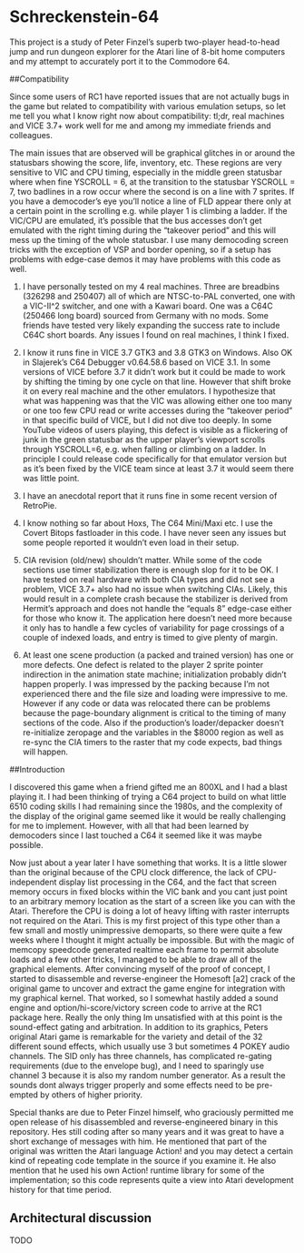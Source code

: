 # Schreckenstein-64

This project is a study of Peter Finzel’s superb two-player head-to-head jump and run dungeon explorer for the Atari line of 8-bit home computers and my attempt to accurately port it to the Commodore 64. 

##Compatibility 

Since some users of RC1 have reported issues that are not actually bugs in the game but related to compatibility with various emulation setups, so let me tell you what I know right now about compatibility:  tl;dr, real machines and VICE 3.7+ work well for me and among my immediate friends and colleagues.

The main issues that are observed will be graphical glitches in or around the statusbars showing the score, life, inventory, etc.  These regions are very sensitive to VIC and CPU timing, especially in the middle green statusbar where when fine YSCROLL = 6, at the transition to the statusbar YSCROLL = 7, two badlines in a row occur where the second is on a line with 7 sprites. If you have a democoder’s eye you’ll notice a line of FLD appear there only at a certain point in the scrolling e.g. while player 1 is climbing a ladder.  If the VIC/CPU are emulated, it’s possible that the bus accesses don’t get emulated with the right timing during the “takeover period” and this will mess up the timing of the whole statusbar.  I use many democoding screen tricks with the exception of VSP and border opening, so if a setup has problems with edge-case demos it may have problems with this code as well.

1) I have personally tested on my 4 real machines. Three are breadbins (326298 and 250407) all of which are NTSC-to-PAL converted, one with a VIC-II^2 switcher, and one with a Kawari board.  One was a C64C (250466 long board) sourced from Germany with no mods.  Some friends have tested very likely expanding the success rate to include C64C short boards.  Any issues I found on real machines, I think I fixed.

2) I know it runs fine in VICE 3.7 GTK3 and 3.8 GTK3 on Windows.  Also OK in Slajerek’s C64 Debugger v0.64.58.6 based on VICE 3.1.  In some versions of VICE before 3.7 it didn’t work but it could be made to work by shifting the timing by one cycle on that line. However that shift broke it on every real machine and the other emulators.  I hypothesize that what was happening was that the VIC was allowing either one too many or one too few CPU read or write accesses during the “takeover period” in that specific build of VICE, but I did not dive too deeply.  In some YouTube videos of users playing, this defect is visible as a flickering of junk in the green statusbar as the upper player’s viewport scrolls through YSCROLL=6, e.g. when falling or climbing on a ladder.  In principle I could release code specifically for that emulator version but as it’s been fixed by the VICE team since at least 3.7 it would seem there was little point.

3) I have an anecdotal report that it runs fine in some recent version of RetroPie.

4) I know nothing so far about Hoxs, The C64 Mini/Maxi etc.  I use the Covert Bitops fastloader in this code.  I have never seen any issues but some people reported it wouldn’t even load in their setup.

5) CIA revision (old/new) shouldn’t matter.  While some of the code sections use timer stabilization there is enough slop for it to be OK.  I have tested on real hardware with both CIA types and did not see a problem, VICE 3.7+ also had no issue when switching CIAs.  Likely, this would result in a complete crash because the stabilizer is derived from Hermit’s approach and does not handle the “equals 8” edge-case either for those who know it.  The application here doesn’t need more because it only has to handle a few cycles of variability for page crossings of a couple of indexed loads, and entry is timed to give plenty of margin.

6)  At least one scene production (a packed and trained version) has one or more defects.  One defect is related to the player 2 sprite pointer indirection in the animation state machine; initialization probably didn’t happen properly.  I was impressed by the packing because I’m not experienced there and the file size and loading were impressive to me.  However if any code or data was relocated there can be problems because the page-boundary alignment is critical to the timing of many sections of the code.  Also if the production’s loader/depacker doesn’t re-initialize zeropage and the variables in the $8000 region as well as re-sync the CIA timers to the raster that my code expects, bad things will happen.



##Introduction

I discovered this game when a friend gifted me an 800XL and I had a blast playing it. I had been thinking of trying a C64 project to build on what little 6510 coding skills I had remaining since the 1980s, and the complexity of the display of the original game seemed like it would be really challenging for me to implement.  However, with all that had been learned by democoders since I last touched a C64 it seemed like it was maybe possible. 

Now just about a year later I have something that works. It is a little slower than the original because of the CPU clock difference, the lack of CPU-independent display list processing in the C64, and the fact that screen memory occurs in fixed blocks within the VIC bank and you cant just point to an arbitrary memory location as the start of a screen like you can with the Atari.  Therefore the CPU is doing a lot of heavy lifting with raster interrupts not required on the Atari.  This is my first project of this type other than a few small and mostly unimpressive demoparts, so there were quite a few weeks where I thought it might actually be impossible.  But with the magic of memcopy speedcode generated realtime each frame to permit absolute loads and a few other tricks, I managed to be able to draw all of the graphical elements.  After convincing myself of the proof of concept, I started to disassemble and reverse-engineer the Homesoft [a2] crack of the original game to uncover and extract the game engine for integration with my graphical kernel.  That worked, so I somewhat hastily added a sound engine and option/hi-score/victory screen code to arrive at the RC1 package here.  Really the only thing Im unsatisfied with at this point is the sound-effect gating and arbitration.  In addition to its graphics, Peters original Atari game is remarkable for the variety and detail of the 32 different sound effects, which usually use 3 but sometimes 4 POKEY audio channels.  The SID only has three channels, has complicated re-gating requirements (due to the envelope bug), and I need to sparingly use channel 3 because it is also my random number generator.  As a result the sounds dont always trigger properly and some effects need to be pre-empted by others of higher priority. 

Special thanks are due to Peter Finzel himself, who graciously permitted me open release of his disassembled and reverse-engineered binary in this repository.  Hes still coding after so many years and it was great to have a short exchange of messages with him.  He mentioned that part of the original was written the Atari language Action! and you may detect a certain kind of repeating code template in the source if you examine it.  He also mention that he used his own Action! runtime library for some of the implementation; so this code represents quite a view into Atari development history for that time period. 


## Architectural discussion

TODO 
